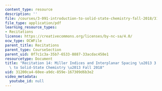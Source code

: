 ```yaml
---
content_type: resource
description: ''
file: /courses/3-091-introduction-to-solid-state-chemistry-fall-2018/31200ca460eea9dc859e167309d6b3e2_MIT3_091F18_REC14.pdf
file_type: application/pdf
learning_resource_types:
- Recitations
license: https://creativecommons.org/licenses/by-nc-sa/4.0/
ocw_type: OCWFile
parent_title: Recitations
parent_type: CourseSection
parent_uid: 0f7c1c3a-35b7-6533-8887-33acdac458e1
resourcetype: Document
title: "Recitation 14: Miller Indices and Interplanar Spacing \u2013 3.091 Introduction\
  \ to Solid-State Chemistry \u2013 Fall 2018"
uid: 31200ca4-60ee-a9dc-859e-167309d6b3e2
video_metadata:
  youtube_id: null
---
```

